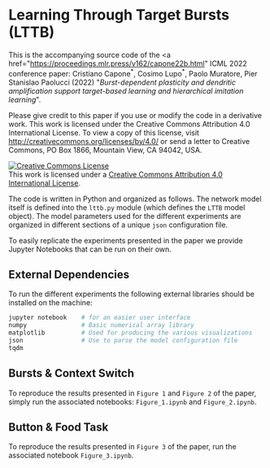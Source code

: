 # Learning Through Target Bursts (LTTB)

This is the accompanying source code of the <a href="https://proceedings.mlr.press/v162/capone22b.html" </a> ICML 2022 conference paper: Cristiano Capone<sup>\*</sup>, Cosimo Lupo<sup>\*</sup>, Paolo Muratore, Pier Stanislao Paolucci (2022) "*Burst-dependent plasticity and dendritic amplification support target-based learning and hierarchical imitation learning*".

Please give credit to this paper if you use or modify the code in a derivative work. This work is licensed under the Creative Commons Attribution 4.0 International License. To view a copy of this license, visit http://creativecommons.org/licenses/by/4.0/ or send a letter to Creative Commons, PO Box 1866, Mountain View, CA 94042, USA.

<a rel="license" href="http://creativecommons.org/licenses/by/4.0/"><img alt="Creative Commons License" style="border-width:0" src="https://i.creativecommons.org/l/by/4.0/88x31.png" /></a><br />This work is licensed under a <a rel="license" href="http://creativecommons.org/licenses/by/4.0/">Creative Commons Attribution 4.0 International License</a>.

The code is written in Python and organized as follows. The network model itself is defined into the `lttb.py` module (which defines the `LTTB` model object). The model parameters used for the different experiments are organized in different sections of a unique `json` configuration file.

To easily replicate the experiments presented in the paper we provide Jupyter Notebooks that can be run on their own.

## External Dependencies
To run the different experiments the following external libraries should be installed on the machine:

```python
jupyter notebook    # for an easier user interface
numpy               # Basic numerical array library
matplotlib          # Used for producing the various visualizations
json                # Use to parse the model configuration file
tqdm
```

## Bursts & Context Switch

To reproduce the results presented in `Figure 1` and `Figure 2` of the paper, simply run the associated notebooks: `Figure_1.ipynb` and `Figure_2.ipynb`.

## Button & Food Task

To reproduce the results presented in `Figure 3` of the paper, run the associated notebook `Figure_3.ipynb`.
